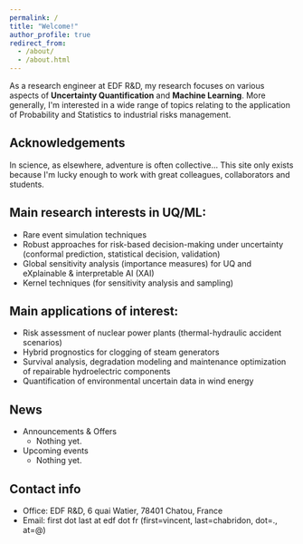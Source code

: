 ```yaml
---
permalink: /
title: "Welcome!"
author_profile: true
redirect_from: 
  - /about/
  - /about.html
---
```


As a research engineer at EDF R&D, my research focuses on various aspects of **Uncertainty Quantification** and **Machine Learning**. More generally, I'm interested in a wide range of topics relating to the application of Probability and Statistics to industrial risks management.

## Acknowledgements
In science, as elsewhere, adventure is often collective... This site only exists because I'm lucky enough to work with great colleagues, collaborators and students.

## Main research interests in UQ/ML:
* Rare event simulation techniques
* Robust approaches for risk-based decision-making under uncertainty (conformal prediction, statistical decision, validation)
* Global sensitivity analysis (importance measures) for UQ and eXplainable & interpretable AI (XAI)
* Kernel techniques (for sensitivity analysis and sampling)

## Main applications of interest:
* Risk assessment of nuclear power plants (thermal-hydraulic accident scenarios)
* Hybrid prognostics for clogging of steam generators
* Survival analysis, degradation modeling and maintenance optimization of repairable hydroelectric components
* Quantification of environmental uncertain data in wind energy

## News
* Announcements & Offers
  - Nothing yet.
* Upcoming events
  - Nothing yet.

## Contact info
* Office: EDF R&D, 6 quai Watier, 78401 Chatou, France
* Email: first dot last at edf dot fr (first=vincent, last=chabridon, dot=., at=@)



